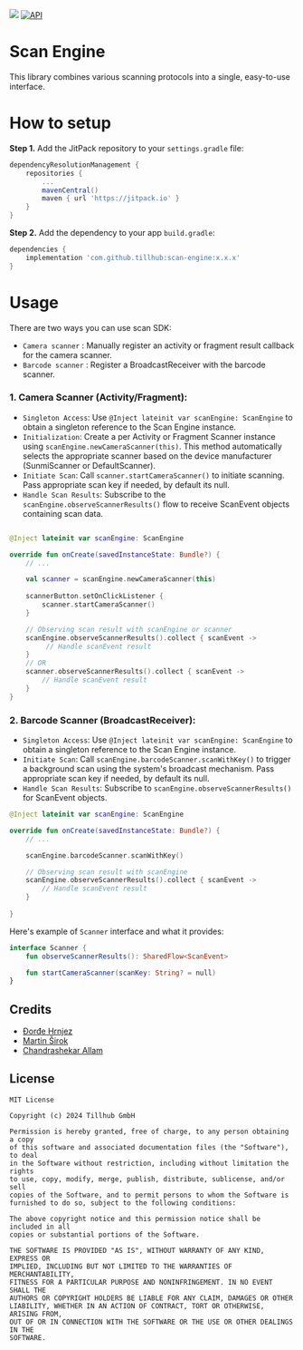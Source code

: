 
[![](https://jitpack.io/v/tillhub/scan-engine.svg)](https://jitpack.io/#tillhub/scan-engine)
[![API](https://img.shields.io/badge/API-24%2B-green.svg?style=flat)](https://android-arsenal.com/api?level-11)
# Scan Engine

This library combines various scanning protocols into a single, easy-to-use interface.

# How to setup

**Step 1.** Add the JitPack repository to your `settings.gradle` file:

```groovy
dependencyResolutionManagement {
    repositories {
        ...
        mavenCentral()
		maven { url 'https://jitpack.io' }
    }
}
```

**Step 2.** Add the dependency to your app `build.gradle`:
```groovy
dependencies {
    implementation 'com.github.tillhub:scan-engine:x.x.x'
}
```
# Usage

There are two ways you can use scan SDK:
* `Camera scanner` : Manually register an activity or fragment result callback for the camera scanner.
* `Barcode scanner` : Register a BroadcastReceiver with the barcode scanner.

### 1. Camera Scanner (Activity/Fragment):

*  `Singleton Access`: Use `@Inject lateinit var scanEngine: ScanEngine` to obtain a singleton reference to the Scan Engine instance.
*  `Initialization`: Create a per Activity or Fragment Scanner instance using `scanEngine.newCameraScanner(this)`. This method automatically selects the appropriate scanner based on the device manufacturer (SunmiScanner or DefaultScanner).
*  `Initiate Scan`: Call `scanner.startCameraScanner()` to initiate scanning. Pass appropriate scan key if needed, by default its null.
*  `Handle Scan Results`: Subscribe to the `scanEngine.observeScannerResults()` flow to receive ScanEvent objects containing scan data.

```kotlin

@Inject lateinit var scanEngine: ScanEngine

override fun onCreate(savedInstanceState: Bundle?) {
    // ...

    val scanner = scanEngine.newCameraScanner(this)
    
    scannerButton.setOnClickListener {
        scanner.startCameraScanner()
    }

    // Observing scan result with scanEngine or scanner
    scanEngine.observeScannerResults().collect { scanEvent ->
         // Handle scanEvent result
    }
    // OR
    scanner.observeScannerResults().collect { scanEvent ->
        // Handle scanEvent result
    }
}
```

### 2. Barcode Scanner (BroadcastReceiver):

*  `Singleton Access`: Use `@Inject lateinit var scanEngine: ScanEngine` to obtain a singleton reference to the Scan Engine instance.
*  `Initiate Scan`: Call `scanEngine.barcodeScanner.scanWithKey()` to trigger a background scan using the system's broadcast mechanism. Pass appropriate scan key if needed, by default its null.
*  `Handle Scan Results`: Subscribe to `scanEngine.observeScannerResults()` for ScanEvent objects.

```kotlin
@Inject lateinit var scanEngine: ScanEngine

override fun onCreate(savedInstanceState: Bundle?) {
    // ...

    scanEngine.barcodeScanner.scanWithKey()

    // Observing scan result with scanEngine
    scanEngine.observeScannerResults().collect { scanEvent ->
        // Handle scanEvent result
    }
    
}
```

Here's example of `Scanner` interface and what it provides:

```kotlin
interface Scanner {
    fun observeScannerResults(): SharedFlow<ScanEvent>

    fun startCameraScanner(scanKey: String? = null)
}
```

## Credits

- [Đorđe Hrnjez](https://github.com/djordjeh)
- [Martin Širok](https://github.com/SloInfinity)
- [Chandrashekar Allam](https://github.com/shekar-allam)

## License

```licence
MIT License

Copyright (c) 2024 Tillhub GmbH

Permission is hereby granted, free of charge, to any person obtaining a copy
of this software and associated documentation files (the "Software"), to deal
in the Software without restriction, including without limitation the rights
to use, copy, modify, merge, publish, distribute, sublicense, and/or sell
copies of the Software, and to permit persons to whom the Software is
furnished to do so, subject to the following conditions:

The above copyright notice and this permission notice shall be included in all
copies or substantial portions of the Software.

THE SOFTWARE IS PROVIDED "AS IS", WITHOUT WARRANTY OF ANY KIND, EXPRESS OR
IMPLIED, INCLUDING BUT NOT LIMITED TO THE WARRANTIES OF MERCHANTABILITY,
FITNESS FOR A PARTICULAR PURPOSE AND NONINFRINGEMENT. IN NO EVENT SHALL THE
AUTHORS OR COPYRIGHT HOLDERS BE LIABLE FOR ANY CLAIM, DAMAGES OR OTHER
LIABILITY, WHETHER IN AN ACTION OF CONTRACT, TORT OR OTHERWISE, ARISING FROM,
OUT OF OR IN CONNECTION WITH THE SOFTWARE OR THE USE OR OTHER DEALINGS IN THE
SOFTWARE.
```
